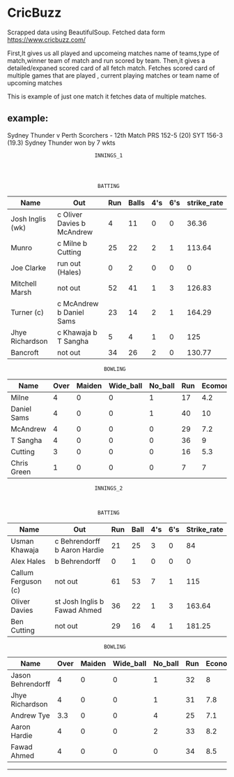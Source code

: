 # CricBuzz
Scrapped data using BeautifulSoup.
Fetched data form https://www.cricbuzz.com/

First,It gives us all played and upcomeing matches name of teams,type of match,winner team of match and run scored by team.
Then,it gives a detailed/expaned scored card of all fetch match.
Fetches scored card of multiple games that are played , current playing matches or team name of upcoming matches

This is example of just one match it fetches data of multiple matches.

example:
--------------------------------------------------------------------------------------------------------------------------
Sydney Thunder v Perth Scorchers - 12th Match
PRS 152-5 (20) SYT 156-3 (19.3)
Sydney Thunder won by 7 wkts 



                                INNINGS_1         
                                
                                


                                 BATTING 
                                 
                                 
|  Name                  |    Out                     |    Run     | Balls   |  4's  |  6's  |  strike_rate |
|--------------------------|--------------------------  |--------------------------|-------------------------- |--------------------------  |--------------------------  |-------------------------- |
|  Josh Inglis (wk)      |c Oliver Davies b McAndrew  |     4      |     11  |   0   |    0  |       36.36  |
|  Munro                 |c Milne b Cutting           |    25      |     22  |    2  |    1  |       113.64 |
|  Joe Clarke            |run out (Hales)             |     0      |      2  |    0  |    0  |         0    |
|  Mitchell Marsh        |not out                     |    52      |     41  |    1  |    3  |       126.83 |
|  Turner (c)            |c McAndrew b Daniel Sams    |    23      |    14   |    2  |    1  |       164.29 |
|  Jhye Richardson       |c Khawaja b T Sangha        |     5      |      4  |    1  |    0  |        125   |
|  Bancroft              |not out                     |    34      |     26  |    2  |    0  |       130.77 |




                                   BOWLING  
                                   
                                   
| Name         | Over | Maiden | Wide_ball | No_ball | Run | Ecomomy | Wickets |
|--------------|------|--------|-----------|---------|-----|---------|---------|
| Milne        | 4    | 0      | 0         | 1       | 17  | 4.2     | 0       |
| Daniel Sams  | 4    | 0      | 0         | 1       | 40  | 10      | 1       |
| McAndrew     | 4    | 0      | 0         | 0       | 29  | 7.2     | 1       |
| T Sangha     | 4    | 0      | 0         | 0       | 36  | 9       | 1       |
| Cutting      | 3    | 0      | 0         | 0       | 16  | 5.3     | 1       |
|  Chris Green | 1    | 0      | 0         | 0       | 7   | 7       | 0       |





                                INNINGS_2    
                                
                                

                                 BATTING  
                                 
| Name                | Out                          | Run | Ball | 4's | 6's | Strike_rate |
|---------------------|------------------------------|-----|------|-----|-----|-------------|
| Usman Khawaja       | c Behrendorff b Aaron Hardie | 21  | 25   | 3   | 0   | 84          |
| Alex Hales          | b Behrendorff                | 0   | 1    | 0   | 0   | 0           |
| Callum Ferguson (c) | not out                      | 61  | 53   | 7   | 1   | 115         |
| Oliver Davies       | st Josh Inglis b Fawad Ahmed | 36  | 22   | 1   | 3   | 163.64      |
| Ben Cutting         | not out                      | 29  | 16   | 4   | 1   | 181.25      |



                                   BOWLING           
                                   
| Name              | Over | Maiden | Wide_ball | No_ball | Run | Economy | Wickets |
|-------------------|------|--------|-----------|---------|-----|---------|---------|
| Jason Behrendorff | 4    | 0      | 0         | 1       | 32  | 8       | 1       |
| Jhye Richardson   | 4    | 0      | 0         | 1       | 31  | 7.8     | 0       |
| Andrew Tye        | 3.3  | 0      | 0         | 4       | 25  | 7.1     | 0       |
| Aaron Hardie      | 4    | 0      | 0         | 2       | 33  | 8.2     | 1       |
| Fawad Ahmed       | 4    | 0      | 0         | 0       | 34  | 8.5     | 1       |

--------------------------------------------------------------------------------------------------------------------------



